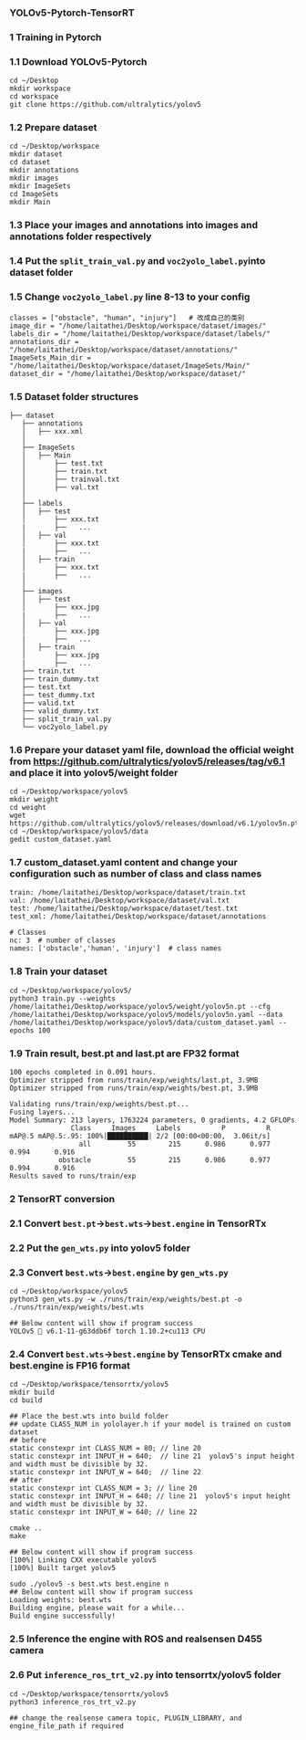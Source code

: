 ### YOLOv5-Pytorch-TensorRT

### 1 Training in Pytorch
### 1.1 Download YOLOv5-Pytorch
```
cd ~/Desktop
mkdir workspace
cd workspace
git clone https://github.com/ultralytics/yolov5
```

### 1.2 Prepare dataset
```
cd ~/Desktop/workspace
mkdir dataset
cd dataset
mkdir annotations
mkdir images
mkdir ImageSets
cd ImageSets
mkdir Main
```

### 1.3 Place your images and annotations into images and annotations folder respectively
### 1.4 Put the ```split_train_val.py``` and ```voc2yolo_label.py```into dataset folder
### 1.5 Change ```voc2yolo_label.py``` line 8-13 to your config
```
classes = ["obstacle", "human", "injury"]   # 改成自己的类别
image_dir = "/home/laitathei/Desktop/workspace/dataset/images/"
labels_dir = "/home/laitathei/Desktop/workspace/dataset/labels/"
annotations_dir = "/home/laitathei/Desktop/workspace/dataset/annotations/"
ImageSets_Main_dir = "/home/laitathei/Desktop/workspace/dataset/ImageSets/Main/"
dataset_dir = "/home/laitathei/Desktop/workspace/dataset/"
```

### 1.5 Dataset folder structures
```
├── dataset
   ├── annotations
   │   ├── xxx.xml
   │   
   ├── ImageSets
   │   ├── Main
   │       ├── test.txt
   │       ├── train.txt
   │       ├── trainval.txt
   │       ├── val.txt
   │   
   ├── labels
   │   ├── test
   │       ├── xxx.txt
   |       ├──   ...
   │   ├── val 
   │       ├── xxx.txt
   |       ├──   ...
   │   ├── train
   │       ├── xxx.txt
   |       ├──   ...
   │   
   ├── images
   │   ├── test
   │       ├── xxx.jpg
   |       ├──   ...
   │   ├── val 
   │       ├── xxx.jpg
   |       ├──   ...
   │   ├── train
   │       ├── xxx.jpg
   |       ├──   ...
   ├── train.txt
   ├── train_dummy.txt
   ├── test.txt
   ├── test_dummy.txt
   ├── valid.txt
   ├── valid_dummy.txt
   ├── split_train_val.py
   └── voc2yolo_label.py
```

### 1.6 Prepare your dataset yaml file, download the official weight from https://github.com/ultralytics/yolov5/releases/tag/v6.1 and place it into yolov5/weight folder
```
cd ~/Desktop/workspace/yolov5
mkdir weight
cd weight
wget https://github.com/ultralytics/yolov5/releases/download/v6.1/yolov5n.pt
cd ~/Desktop/workspace/yolov5/data
gedit custom_dataset.yaml
```

### 1.7 custom_dataset.yaml content and change your configuration such as number of class and class names
```
train: /home/laitathei/Desktop/workspace/dataset/train.txt
val: /home/laitathei/Desktop/workspace/dataset/val.txt
test: /home/laitathei/Desktop/workspace/dataset/test.txt
test_xml: /home/laitathei/Desktop/workspace/dataset/annotations

# Classes
nc: 3  # number of classes
names: ['obstacle','human', 'injury']  # class names
```

### 1.8 Train your dataset
```
cd ~/Desktop/workspace/yolov5/
python3 train.py --weights /home/laitathei/Desktop/workspace/yolov5/weight/yolov5n.pt --cfg /home/laitathei/Desktop/workspace/yolov5/models/yolov5n.yaml --data /home/laitathei/Desktop/workspace/yolov5/data/custom_dataset.yaml --epochs 100
```

### 1.9 Train result, best.pt and last.pt are FP32 format
```
100 epochs completed in 0.091 hours.
Optimizer stripped from runs/train/exp/weights/last.pt, 3.9MB
Optimizer stripped from runs/train/exp/weights/best.pt, 3.9MB

Validating runs/train/exp/weights/best.pt...
Fusing layers... 
Model Summary: 213 layers, 1763224 parameters, 0 gradients, 4.2 GFLOPs
               Class     Images     Labels          P          R     mAP@.5 mAP@.5:.95: 100%|██████████| 2/2 [00:00<00:00,  3.06it/s]                                                                      
                 all         55        215      0.986      0.977      0.994      0.916
            obstacle         55        215      0.986      0.977      0.994      0.916
Results saved to runs/train/exp
```

### 2 TensorRT conversion
### 2.1 Convert ```best.pt```->```best.wts```->```best.engine``` in TensorRTx
### 2.2 Put the ```gen_wts.py``` into yolov5 folder
### 2.3 Convert ```best.wts```->```best.engine``` by ```gen_wts.py```
```
cd ~/Desktop/workspace/yolov5
python3 gen_wts.py -w ./runs/train/exp/weights/best.pt -o ./runs/train/exp/weights/best.wts

## Below content will show if program success
YOLOv5 🚀 v6.1-11-g63ddb6f torch 1.10.2+cu113 CPU
```

### 2.4 Convert ```best.wts```->```best.engine``` by TensorRTx cmake and best.engine is FP16 format
```
cd ~/Desktop/workspace/tensorrtx/yolov5
mkdir build
cd build

## Place the best.wts into build folder
## update CLASS_NUM in yololayer.h if your model is trained on custom dataset
## before 
static constexpr int CLASS_NUM = 80; // line 20
static constexpr int INPUT_H = 640;  // line 21  yolov5's input height and width must be divisible by 32.
static constexpr int INPUT_W = 640;  // line 22
## after 
static constexpr int CLASS_NUM = 3; // line 20
static constexpr int INPUT_H = 640; // line 21  yolov5's input height and width must be divisible by 32.
static constexpr int INPUT_W = 640; // line 22

cmake ..
make

## Below content will show if program success
[100%] Linking CXX executable yolov5
[100%] Built target yolov5

sudo ./yolov5 -s best.wts best.engine n
## Below content will show if program success
Loading weights: best.wts
Building engine, please wait for a while...
Build engine successfully!
```

### 2.5 Inference the engine with ROS and realsensen D455 camera
### 2.6 Put ```inference_ros_trt_v2.py``` into tensorrtx/yolov5 folder
```
cd ~/Desktop/workspace/tensorrtx/yolov5
python3 inference_ros_trt_v2.py

## change the realsense camera topic, PLUGIN_LIBRARY, and engine_file_path if required
```
